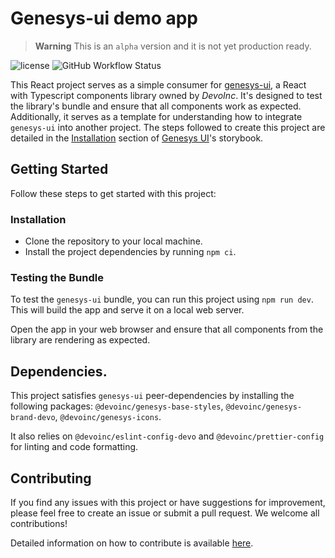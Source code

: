 # Genesys-ui demo app

> **Warning**
> This is an `alpha` version and it is not yet production ready.

![license](https://img.shields.io/github/license/devoinc/genesys-ui-demo-app)
![GitHub Workflow Status](https://img.shields.io/github/actions/workflow/status/devoinc/genesys-ui-demo-app/ci.yml)

This React project serves as a simple consumer for [genesys-ui](https://github.com/DevoInc/genesys-ui), a React with Typescript components library owned by _DevoInc_. It's designed to test the library's bundle and ensure that all components work as expected. Additionally, it serves as a template for understanding how to integrate `genesys-ui` into another project. The steps followed to create this project are detailed in the [Installation](https://devoinc.github.io/genesys-ui/?path=/docs/getting-started-installation--docs) section of [Genesys UI](https://github.com/DevoInc/genesys-ui)'s storybook.

## Getting Started

Follow these steps to get started with this project:

### Installation

- Clone the repository to your local machine.
- Install the project dependencies by running `npm ci`.

### Testing the Bundle

To test the `genesys-ui` bundle, you can run this project using `npm run dev`. This will build the app and serve it on a local web server.

Open the app in your web browser and ensure that all components from the library are rendering as expected.

## Dependencies.

This project satisfies `genesys-ui` peer-dependencies by installing the following packages: `@devoinc/genesys-base-styles`, `@devoinc/genesys-brand-devo`, `@devoinc/genesys-icons`.

It also relies on `@devoinc/eslint-config-devo` and `@devoinc/prettier-config` for linting and code formatting.

## Contributing

If you find any issues with this project or have suggestions for improvement, please feel free to create an issue or submit a pull request. We welcome all contributions!

Detailed information on how to contribute is available [here](./CONTRIBUTING.md).
